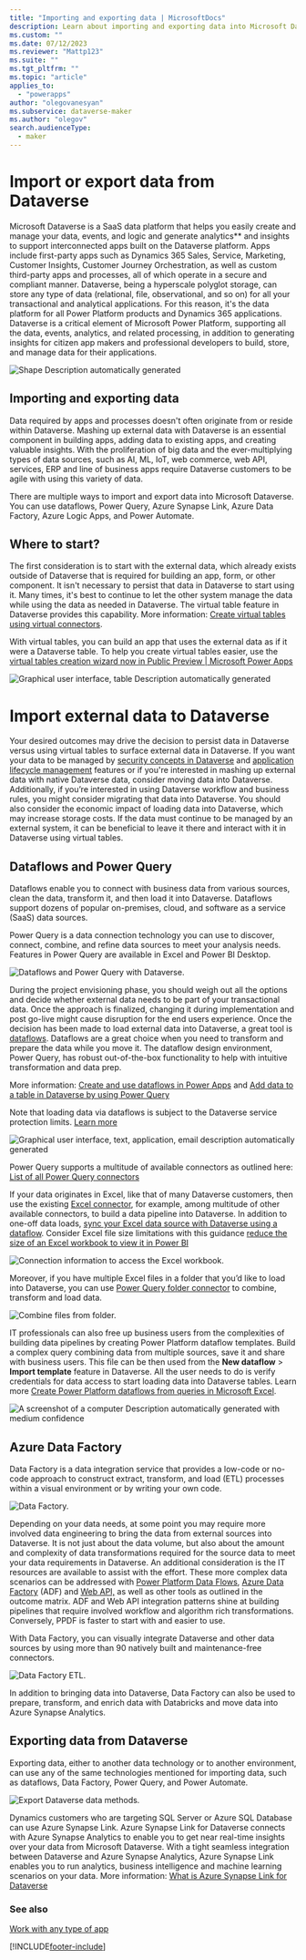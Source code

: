 ```yaml
---
title: "Importing and exporting data | MicrosoftDocs"
description: Learn about importing and exporting data into Microsoft Dataverse.
ms.custom: ""
ms.date: 07/12/2023
ms.reviewer: "Mattp123"
ms.suite: ""
ms.tgt_pltfrm: ""
ms.topic: "article"
applies_to: 
  - "powerapps"
author: "olegovanesyan"
ms.subservice: dataverse-maker
ms.author: "olegov"
search.audienceType: 
  - maker
---
```

# Import or export data from Dataverse

Microsoft Dataverse is a SaaS data platform that helps you easily create and manage your data, events, and logic and generate analytics** and insights to support interconnected apps built on the Dataverse platform. Apps include first-party apps such as Dynamics 365 Sales, Service, Marketing, Customer Insights, Customer Journey Orchestration, as well as custom third-party apps and processes, all of which operate in a secure and compliant manner. Dataverse, being a hyperscale polyglot storage, can store any type of data (relational, file, observational, and so on) for all your transactional and analytical applications. For this reason, it's the data platform for all Power Platform products and Dynamics 365 applications. Dataverse is a critical element of Microsoft Power Platform, supporting all the data, events, analytics, and related processing, in addition to generating insights for citizen app makers and professional developers to build, store, and manage data for their applications.

![Shape Description automatically generated](media/ppp-main.png)

## Importing and exporting data

Data required by apps and processes doesn't often originate from or reside within Dataverse. Mashing up external data with Dataverse is an essential component in building apps, adding data to existing apps, and creating valuable insights. With the proliferation of big data and the ever-multiplying types of data sources, such as AI, ML, IoT, web commerce, web API, services, ERP and line of business apps require Dataverse customers to be agile with using this variety of data.

There are multiple ways to import and export data into Microsoft Dataverse. You can use dataflows, Power Query, Azure Synapse Link, Azure Data Factory, Azure Logic Apps, and Power Automate.

## Where to start?

The first consideration is to start with the external data, which already exists outside of Dataverse that is required for building an app, form, or other component. It isn't necessary to persist that data in Dataverse to start using it. Many times, it's best to continue to let the other system manage the data while using the data as needed in Dataverse. The virtual table feature in Dataverse provides this capability. More information: [Create virtual tables using virtual connectors](https://learn.microsoft.com/en-us/power-apps/maker/data-platform/create-virtual-tables-using-connectors?source=recommendations&tabs=sql).

<!-- This is just the maker home page and not really relevant for virtual tables or necessary ![Figure 3: Creating a Virtual Table in Microsoft Dataverse](media/dv-home-scr.png) -->

With virtual tables, you can build an app that uses the external data as if it were a Dataverse table. To help you create virtual tables easier, use the [virtual tables creation wizard now in Public Preview \| Microsoft Power Apps](https://powerapps.microsoft.com/en-us/blog/virtual-tables-creation-wizard-now-in-public-preview/)

![Graphical user interface, table Description automatically generated](media/extdata-virtual-table.png)

# Import external data to Dataverse

Your desired outcomes may drive the decision to persist data in Dataverse versus using virtual tables to surface external data in Dataverse. If you want your data to be managed by [security concepts in Dataverse](/power-platform/admin/wp-security-cds) and [application lifecycle management](/power-platform/alm/) features or if you're interested in mashing up external data with native Dataverse data, consider moving data into Dataverse. Additionally, if you’re interested in using Dataverse workflow and business rules, you might consider migrating that data into Dataverse. You should also consider the economic impact of loading data into Dataverse, which may increase storage costs. If the data must continue to be managed by an external system, it can be beneficial to leave it there and interact with it in Dataverse using virtual tables.

## Dataflows and Power Query

Dataflows enable you to connect with business data from various sources, clean the data, transform it, and then load it into Dataverse. Dataflows support dozens of popular on-premises, cloud, and software as a service (SaaS) data sources.

Power Query is a data connection technology you can use to discover, connect, combine, and refine data sources to meet your analysis needs. Features in Power Query are available in Excel and Power BI Desktop.

![Dataflows and Power Query with Dataverse.](media/dataflows-power-query-with-cds.png "Dataflows and Power Query with Dataverse")

During the project envisioning phase, you should weigh out all the options and decide whether external data needs to be part of your transactional data. Once the approach is finalized, changing it during implementation and post go-live might cause disruption for the end users experience. Once the decision has been made to load external data into Dataverse, a great tool is [dataflows](/power-query/dataflows/create-use). Dataflows are a great choice when you need to transform and prepare the data while you move it. The dataflow design environment, Power Query, has robust out-of-the-box functionality to help with intuitive transformation and data prep.

More information: [Create and use dataflows in Power Apps](./create-and-use-dataflows.md) and [Add data to a table in Dataverse by using Power Query](/power-query/dataflows/add-data-power-query)

Note that loading data via dataflows is subject to the Dataverse service protection limits. [Learn more](/power-apps/developer/data-platform/api-limits?tabs=sdk)

![Graphical user interface, text, application, email description automatically generated](media/pq-edit-scr.png)

Power Query supports a multitude of available connectors as outlined here: [List of all Power Query connectors](/power-query/connectors/)

If your data originates in Excel, like that of many Dataverse customers, then use the existing [Excel connector](/power-query/connectors/excel), for example, among multitude of other available connectors, to build a data pipeline into Dataverse. In addition to one-off data loads, [sync your Excel data source with Dataverse using a dataflow](/power-query/dataflows/sync-excel-cds-dataflow). Consider Excel file size limitations with this guidance [reduce the size of an Excel workbook to view it in Power BI](/power-bi/connect-data/reduce-the-size-of-an-excel-workbook)

![Connection information to access the Excel workbook.](media/excel-data.png)

Moreover, if you have multiple Excel files in a folder that you’d like to load into Dataverse, you can use [Power Query folder connector](/power-query/connectors/folder) to combine, transform and load data.

![Combine files from folder.](media/excel-data-folder.png)

IT professionals can also free up business users from the complexities of building data pipelines by creating Power Platform dataflow templates. Build a complex query combining data from multiple sources, save it and share with business users. This file can be then used from the **New dataflow** > **Import template** feature in Dataverse. All the user needs to do is verify credentials for data access to start loading data into Dataverse tables. Learn more [Create Power Platform dataflows from queries in Microsoft Excel](/power-query/new-dataflow-from-template). 

![A screenshot of a computer Description automatically generated with medium confidence](media/ppd-template-exc.gif)

## Azure Data Factory

Data Factory is a data integration service that provides a low-code or no-code approach to construct extract, transform, and load (ETL) processes within a visual environment or by writing your own code.

![Data Factory.](media/azure-data-factory.png "Data Factory")

Depending on your data needs, at some point you may require more involved data engineering to bring the data from external sources into Dataverse. It is not just about the data volume, but also about the amount and complexity of data transformations required for the source data to meet your data requirements in Dataverse. An additional consideration is the IT resources are available to assist with the effort. These more complex data scenarios can be addressed with [Power Platform Data Flows](https://learn.microsoft.com/en-us/power-query/dataflows/create-use), [Azure Data Factory](https://learn.microsoft.com/en-us/azure/data-factory/connector-dynamics-crm-office-365?tabs=data-factory) (ADF) and [Web API,](https://learn.microsoft.com/en-us/power-apps/developer/data-platform/webapi/perform-operations-web-api) as well as other tools as outlined in the outcome matrix. ADF and Web API integration patterns shine at building pipelines that require involved workflow and algorithm rich transformations. Conversely, PPDF is faster to start with and easier to use.

With Data Factory, you can visually integrate Dataverse and other data sources by using more than 90 natively built and maintenance-free connectors.

![Data Factory ETL.](media/azure-data-factory-etl.png "Data Factory ETL")

In addition to bringing data into Dataverse, Data Factory can also be used to prepare, transform, and enrich data with Databricks and move data into Azure Synapse Analytics.

## Exporting data from Dataverse

Exporting data, either to another data technology or to another environment, can use any of the same technologies mentioned for importing data, such as dataflows, Data Factory, Power Query, and Power Automate.

![Export Dataverse data methods.](media/export-cds-data.png "Export Dataverse data methods")

Dynamics customers who are targeting SQL Server or Azure SQL Database can use Azure Synapse Link. Azure Synapse Link for Dataverse connects with Azure Synapse Analytics to enable you to get near real-time insights over your data from Microsoft Dataverse. With a tight seamless integration between Dataverse and Azure Synapse Analytics, Azure Synapse Link enables you to run analytics, business intelligence and machine learning scenarios on your data. More information: [What is Azure Synapse Link for Dataverse](export-to-data-lake.md)

### See also

[Work with any type of app](work-with-any-type-app.md)


[!INCLUDE[footer-include](../../includes/footer-banner.md)]

